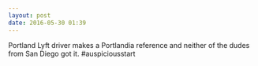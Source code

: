 ```yaml
---
layout: post
date: 2016-05-30 01:39
---
```

Portland Lyft driver makes a Portlandia reference and neither of the dudes from San Diego got it. #auspiciousstart
